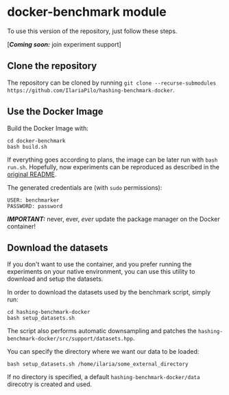 # docker-benchmark module

To use this version of the repository, just follow these steps.

[__*Coming soon:*__ join experiment support]

## Clone the repository
The repository can be cloned by running `git clone --recurse-submodules https://github.com/IlariaPilo/hashing-benchmark-docker`.

## Use the Docker Image
Build the Docker Image with:
```
cd docker-benchmark
bash build.sh
```
If everything goes according to plans, the image can be later run with `bash run.sh`. Hopefully, now experiments can be reproduced as described in the [original README](../README.md).

The generated credentials are (with `sudo` permissions):
```
USER: benchmarker
PASSWORD: password
```

__*IMPORTANT:*__ never, ever, _ever_ update the package manager on the Docker container!

## Download the datasets
If you don't want to use the container, and you prefer running the experiments on your native environment, you can use this utility to download and setup the datasets.

In order to download the datasets used by the benchmark script, simply run:
```
cd hashing-benchmark-docker
bash setup_datasets.sh
```
The script also performs automatic downsampling and patches the `hashing-benchmark-docker/src/support/datasets.hpp`.

You can specify the directory where we want our data to be loaded:
```
bash setup_datasets.sh /home/ilaria/some_external_directory
```
If no directory is specified, a default `hashing-benchmark-docker/data` direcotry is created and used.

